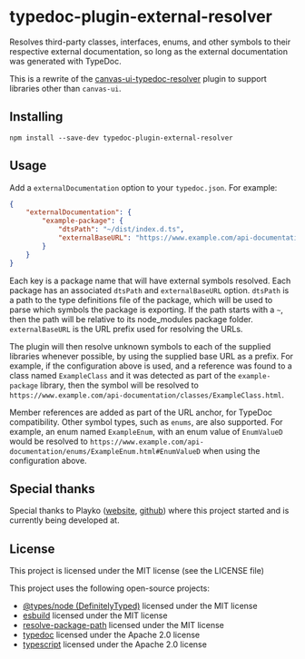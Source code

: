 # typedoc-plugin-external-resolver

Resolves third-party classes, interfaces, enums, and other symbols to their
respective external documentation, so long as the external documentation was
generated with TypeDoc.

This is a rewrite of the
[canvas-ui-typedoc-resolver](https://www.npmjs.com/package/@rafern/canvas-ui-typedoc-resolver)
plugin to support libraries other than `canvas-ui`.

## Installing

`npm install --save-dev typedoc-plugin-external-resolver`

## Usage

Add a `externalDocumentation` option to your `typedoc.json`. For example:

```json
{
    "externalDocumentation": {
        "example-package": {
            "dtsPath": "~/dist/index.d.ts",
            "externalBaseURL": "https://www.example.com/api-documentation"
        }
    }
}
```

Each key is a package name that will have external symbols resolved. Each
package has an associated `dtsPath` and `externalBaseURL` option. `dtsPath` is a
path to the type definitions file of the package, which will be used to parse
which symbols the package is exporting. If the path starts with a `~`, then the
path will be relative to its node_modules package folder. `externalBaseURL` is
the URL prefix used for resolving the URLs.

The plugin will then resolve unknown symbols to each of the supplied libraries
whenever possible, by using the supplied base URL as a prefix. For example, if
the configuration above is used, and a reference was found to a class named
`ExampleClass` and it was detected as part of the `example-package` library,
then the symbol will be resolved to
`https://www.example.com/api-documentation/classes/ExampleClass.html`.

Member references are added as part of the URL anchor, for TypeDoc
compatibility. Other symbol types, such as `enums`, are also supported. For
example, an enum named `ExampleEnum`, with an enum value of `EnumValueD` would
be resolved to
`https://www.example.com/api-documentation/enums/ExampleEnum.html#EnumValueD`
when using the configuration above.

## Special thanks

Special thanks to Playko ([website](https://www.playko.com/),
[github](https://github.com/playkostudios)) where this project started and is
currently being developed at.

## License

This project is licensed under the MIT license (see the LICENSE file)

This project uses the following open-source projects:
- [@types/node (DefinitelyTyped)](https://github.com/DefinitelyTyped/DefinitelyTyped/tree/master/types/node) licensed under the MIT license
- [esbuild](https://github.com/evanw/esbuild) licensed under the MIT license
- [resolve-package-path](https://github.com/stefanpenner/resolve-package-path) licensed under the MIT license
- [typedoc](https://github.com/TypeStrong/TypeDoc) licensed under the Apache 2.0 license
- [typescript](https://github.com/Microsoft/TypeScript) licensed under the Apache 2.0 license